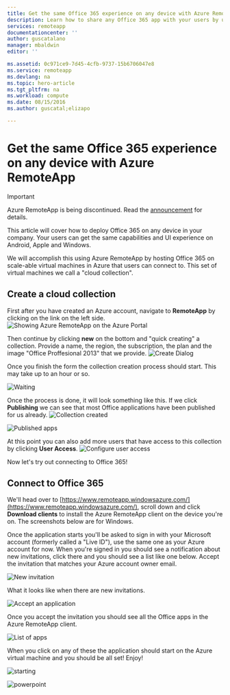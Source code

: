 ```yaml
---
title: Get the same Office 365 experience on any device with Azure RemoteApp | Microsoft Docs
description: Learn how to share any Office 365 app with your users by using Azure RemoteApp.
services: remoteapp
documentationcenter: ''
author: guscatalano
manager: mbaldwin
editor: ''

ms.assetid: 0c971ce9-7d45-4cfb-9737-15b6706047e8
ms.service: remoteapp
ms.devlang: na
ms.topic: hero-article
ms.tgt_pltfrm: na
ms.workload: compute
ms.date: 08/15/2016
ms.author: guscatal;elizapo

---
```

# Get the same Office 365 experience on any device with Azure RemoteApp
> [!IMPORTANT]
> Azure RemoteApp is being discontinued. Read the [announcement](https://go.microsoft.com/fwlink/?linkid=821148) for details.
> 
> 

This article will cover how to deploy Office 365 on any device in your company. Your users can get the same capabilities and UI experience on Android, Apple and Windows.

We will accomplish this using Azure RemoteApp by hosting Office 365 on scale-able virtual machines in Azure that users can connect to. This set of virtual machines we call a "cloud collection".

## Create a cloud collection
First after you have created an Azure account, navigate to **RemoteApp** by clicking on the link on the left side.
![Showing Azure RemoteApp on the Azure Portal](./media/remoteapp-tutorial-o365anywhere/1-menu.png)

Then continue by clicking **new** on the bottom and "quick creating" a collection. Provide a name, the region, the subscription, the plan and the image "Office Proffesional 2013" that we provide.
![Create Dialog](./media/remoteapp-tutorial-o365anywhere/2-quickcreate.png)

Once you finish the form the collection creation process should start. This may take up to an hour or so.

![Waiting](./media/remoteapp-tutorial-o365anywhere/3-waiting.png)

Once the process is done, it will look something like this. If we click **Publishing** we can see that most Office applications have been published for us already.
![Collection created](./media/remoteapp-tutorial-o365anywhere/4-done.png)

![Published apps](./media/remoteapp-tutorial-o365anywhere/5-publish.png)

At this point you can also add more users that have access to this collection by clicking **User Access**.
![Configure user access](./media/remoteapp-tutorial-o365anywhere/6-user.png)

Now let's try out connecting to Office 365!

## Connect to Office 365
We'll head over to [https://www.remoteapp.windowsazure.com/](https://www.remoteapp.windowsazure.com/), scroll down  and click **Download clients** to install the Azure RemoteApp client on the device you're on. The screenshots below are for Windows.

Once the application starts you'll be asked to sign in with your Microsoft account (formerly called a "Live ID"), use the same one as your Azure account for now. When you're signed in you should see a notification about new invitations, click there and you should see a list like one below. Accept the invitation that matches your Azure account owner email.

![New invitation](./media/remoteapp-tutorial-o365anywhere/7-araclient.png)

What it looks like when there are new invitations.

![Accept an application](./media/remoteapp-tutorial-o365anywhere/8-invitation.png)

Once you accept the invitation you should see all the Office apps in the Azure RemoteApp client.

![List of apps](./media/remoteapp-tutorial-o365anywhere/9-work.png)

When you click on any of these the application should start on the Azure virtual machine and you should be all set! Enjoy!

![starting](./media/remoteapp-tutorial-o365anywhere/10-arastart.png)

![powerpoint](./media/remoteapp-tutorial-o365anywhere/11-pp.png)

